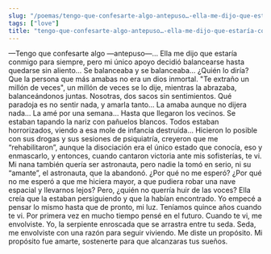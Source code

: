 ```yaml
---
slug: "/poemas/tengo-que-confesarte-algo-antepuso…-ella-me-dijo-que-estaria-conmigo-para-siempre"
tags: ["love"]
title: "tengo-que-confesarte-algo-antepuso…-ella-me-dijo-que-estaría-conmigo-para-siempre"
---
```

—Tengo que confesarte algo —antepuso—… Ella me dijo que estaría conmigo para siempre, pero mi único apoyo decidió balancearse hasta quedarse sin aliento… Se balanceaba y se balanceaba… ¿Quién lo diría? Que la persona que más amabas no era un dios inmortal. "Te extraño un millón de veces", un millón de veces se lo dije, mientras la abrazaba, balanceándonos juntas. Nosotras, dos sacos sin sentimientos. Qué paradoja es no sentir nada, y amarla tanto… La amaba aunque no dijera nada… La amé por una semana… Hasta que llegaron los vecinos. Se estaban tapando la nariz con pañuelos blancos. Todos estaban horrorizados, viendo a esa mole de infancia destruída… Hicieron lo posible con sus drogas y sus sesiones de psiquiatría, creyeron que me “rehabilitaron”, aunque la disociación era el único estado que conocía, eso y enmascarlo, y entonces, cuando cantaron victoria ante mis sofisterías, te vi. Mi nana también quería ser astronauta, pero nadie la tomó en serio, ni su “amante”, el astronauta, que la abandonó. ¿Por qué no me esperó? ¿Por qué no me esperó a que me hiciera mayor, a que pudiera robar una nave espacial y llevarnos lejos? Pero, ¿quién no querría huir de las voces? Ella creía que la estaban persiguiendo y que la habían encontrado. Yo empecé a pensar lo mismo hasta que de pronto, mi luz. Teníamos quince años cuando te vi. Por primera vez en mucho tiempo pensé en el futuro.  Cuando te vi, me envolviste. Yo, la serpiente enroscada que se arrastra entre tu seda. Seda, me envolviste con una razón para seguir viviendo. Me diste un propósito. Mi propósito fue amarte, sostenerte para que alcanzaras tus sueños.